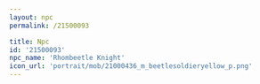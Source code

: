 ```yaml
---
layout: npc
permalink: /21500093

title: Npc
id: '21500093'
npc_name: 'Rhombeetle Knight'
icon_url: 'portrait/mob/21000436_m_beetlesoldieryellow_p.png'
---
```

